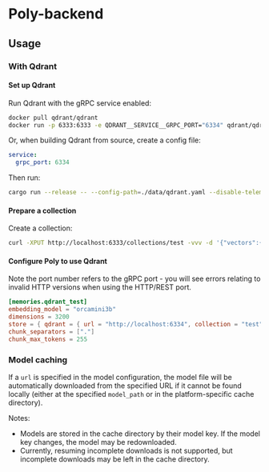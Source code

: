# Poly-backend

## Usage

### With Qdrant

#### Set up Qdrant

Run Qdrant with the gRPC service enabled:

```sh
docker pull qdrant/qdrant
docker run -p 6333:6333 -e QDRANT__SERVICE__GRPC_PORT="6334" qdrant/qdrant
```

Or, when building Qdrant from source, create a config file:

```yaml
service:
  grpc_port: 6334
```

Then run:

```sh
cargo run --release -- --config-path=./data/qdrant.yaml --disable-telemetry
```

#### Prepare a collection

Create a collection:

```sh
curl -XPUT http://localhost:6333/collections/test -vvv -d '{"vectors":{"size":3200,"distance":"Cosine"}}' -H "Content-type: application/json"
```

#### Configure Poly to use Qdrant

Note the port number refers to the gRPC port - you will see errors relating to invalid HTTP versions when using the HTTP/REST port.

```toml
[memories.qdrant_test]
embedding_model = "orcamini3b"
dimensions = 3200
store = { qdrant = { url = "http://localhost:6334", collection = "test" } }
chunk_separators = ["."]
chunk_max_tokens = 255
```

### Model caching

If a `url` is specified in the model configuration, the model file will be automatically downloaded from the specified URL
if it cannot be found locally (either at the specified `model_path` or in the platform-specific cache directory).

Notes:

- Models are stored in the cache directory by their model key. If the model key changes, the model may be redownloaded.
- Currently, resuming incomplete downloads is not supported, but incomplete downloads may be left in the cache directory.
